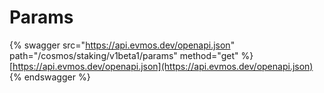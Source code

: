 # Params

{% swagger src="https://api.evmos.dev/openapi.json" path="/cosmos/staking/v1beta1/params" method="get" %}
[https://api.evmos.dev/openapi.json](https://api.evmos.dev/openapi.json)
{% endswagger %}

